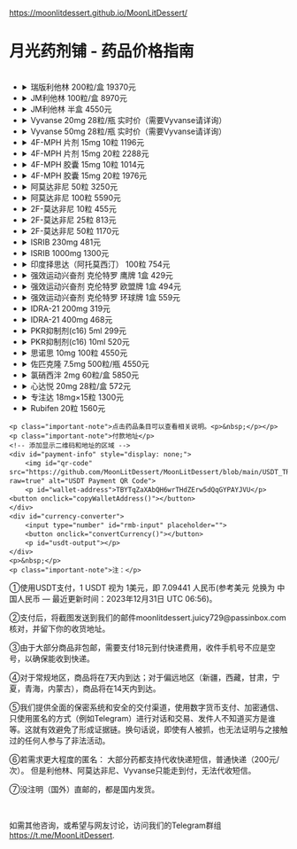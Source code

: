 https://moonlitdessert.github.io/MoonLitDessert/
<body>
    <h1>月光药剂铺 - 药品价格指南</h1>
<ul>
    <!-- Each list item now contains a details element --> 
    <li>
        <details>
            <summary>瑞版利他林 200粒/盒 19370元</summary>
            <p class="product-info">整盒出售，原厂利他林。</p>
        </details>
    </li>
    <li>
        <details>
            <summary>JM利他林 100粒/盒 8970元</summary>
            <p class="product-info">整盒出售，香港制造，相比原厂更划算。</p>
        </details>
    </li>
    <li>
        <details>
            <summary>JM利他林 半盒 4550元</summary>
            <p class="product-info">半盒出售，香港制造，相比原厂更划算。</p>
        </details>
    </li>
    <li>
        <details>
            <summary>Vyvanse 20mg 28粒/瓶 实时价（需要Vyvanse请详询）</summary>
            <p class="product-info">国内稀有药品，仅限老客户。需要预订。6瓶起售。</p>
        </details>
    </li>
    <li>
        <details>
            <summary>Vyvanse 50mg 28粒/瓶 实时价（需要Vyvanse请详询）</summary>
            <p class="product-info">国内稀有药品，仅限老客户。需要预订。6瓶起售。</p>
        </details>
    </li>
    <li>
        <details>
            <summary>4F-MPH 片剂 15mg 10粒 1196元</summary>
            <p class="product-info">欧洲原厂进口，无任何法律风险的哌甲酯类药物。利他林的医学改良品，该药物的设计目的是在利他林基础上，实现更小的副作用与更有效的治疗作用。</p>
            <p class="product-info">效果：显著提升注意力，专注力，动力和耐力。起效迅速，维持8-12小时。耐药缓慢，相比哌甲酯耐药性更低，可长期使用。<img src="https://i.imgur.com/tbThzC8.png" alt="Artistic Representation"></p>
        </details>
    </li>
    <li>
        <details>
            <summary>4F-MPH 片剂 15mg 20粒 2288元</summary>
            <p class="product-info">欧洲原厂进口，无任何法律风险的哌甲酯类药物。利他林的医学改良品，该药物的设计目的是在利他林基础上，实现更小的副作用与更有效的治疗作用。</p>
            <p class="product-info">效果：显著提升注意力，专注力，动力和耐力。起效迅速，维持8-12小时。耐药缓慢，相比哌甲酯耐药性更低，可长期使用。<img src="https://i.imgur.com/tbThzC8.png" alt="Artistic Representation"></p>
        </details>
    </li>
    <li>
        <details>
            <summary>4F-MPH 胶囊 15mg 10粒 1014元</summary>
            <p class="product-info">纯品4F-MPH胶囊 国内发货，无任何法律风险的哌甲酯类药物。利他林的医学改良品，该药物的设计目的是在利他林基础上，实现更小的副作用与更有效的治疗作用。</p>
            <p class="product-info">效果：显著提升注意力，专注力，动力和耐力。起效迅速，维持8-12小时。耐药缓慢，相比哌甲酯耐药性更低，可长期使用。<img src="https://i.imgur.com/tbThzC8.png" alt="Artistic Representation"></p>
        </details>
    </li>
    <li>
        <details>
            <summary>4F-MPH 胶囊 15mg 20粒 1976元</summary>
            <p class="product-info">纯品4F-MPH胶囊 国内发货，无任何法律风险的哌甲酯类药物。利他林的医学改良品，该药物的设计目的是在利他林基础上，实现更小的副作用与更有效的治疗作用。</p>
            <p class="product-info">效果：显著提升注意力，专注力，动力和耐力。起效迅速，维持8-12小时。耐药缓慢，相比哌甲酯耐药性更低，可长期使用。<img src="https://i.imgur.com/tbThzC8.png" alt="Artistic Representation"></p>
        </details>
    </li>
    <li>
        <details>
            <summary>阿莫达非尼 50粒 3250元</summary>
            <p class="product-info">阿莫达非尼 国内现货。阿莫达非尼是外消旋的药物莫达非尼中具有活性成分的的(−)-(R)-对映异构物，在2007年6月15日被FDA批准使用到临床上；通俗来讲阿莫达非尼是由莫达非尼提炼而来，作为一种中枢兴奋剂，副作用更小。</p>
            <p class="product-info">由于其强大的觉醒作用和12小时+的药效时长，该药被主要用来治疗嗜睡症。莫达非尼也在适应症外被广泛使用，作为一种认知增强剂。本品具有较大的安全性，对血压和心率无影响，无活动增多、耐受性或反弹性思睡等不良反应，也无潜在的成瘾性，是可以长时间广泛使用的有效的觉醒药物。</p>
        </details>
    </li>
    <li>
        <details>
            <summary>阿莫达非尼 100粒 5590元</summary>
            <p class="product-info">阿莫达非尼 国内现货。阿莫达非尼是外消旋的药物莫达非尼中具有活性成分的的(−)-(R)-对映异构物，在2007年6月15日被FDA批准使用到临床上；通俗来讲阿莫达非尼是由莫达非尼提炼而来，作为一种中枢兴奋剂，副作用更小。</p>
            <p class="product-info">由于其强大的觉醒作用和12小时+的药效时长，该药被主要用来治疗嗜睡症。莫达非尼也在适应症外被广泛使用，作为一种认知增强剂。本品具有较大的安全性，对血压和心率无影响，无活动增多、耐受性或反弹性思睡等不良反应，也无潜在的成瘾性，是可以长时间广泛使用的有效的觉醒药物。</p>
        </details>
    </li>
    <li>
        <details>
            <summary>2F-莫达非尼 10粒 455元</summary>
            <p class="product-info">2F-莫达非尼：完全合法的阿莫达非尼。是目前效果最好的合法类莫达菲尼药物，因成本高昂而比较少见。它是莫达非尼的常见替代品，具有增强认知能力、驱逐脑雾、长时间清醒专注的效果。</p>
        </details>
    </li>
    <li>
        <details>
            <summary>2F-莫达非尼 25粒 813元</summary>
            <p class="product-info">提供与10粒装相同的效果，但以更经济的价格提供更多数量，适合需要频繁使用的用户。</p>
        </details>
    </li>
    <li>
        <details>
            <summary>2F-莫达非尼 50粒 1170元</summary>
            <p class="product-info">为了满足长期使用者的需求，这一大容量包装是最划算的选择。</p>
        </details>
    </li>
    <li>
        <details>
            <summary>ISRIB 230mg 481元</summary>
            <p class="product-info">ISRIB，磷酸化eIF2α的isrib，被称为eIF2a激活剂，参与记忆形成。主观感觉变化包括饥饿感提升、情绪提升与波动变小、时间感觉减慢、疲劳感减轻。在认知方面，能减少抑郁情绪的生成、增加阅读速度、提升理解能力、减少重复记忆的次数、提高专注度。副作用主要表现为GCN2上调导致的饥饿感增强。推荐剂量为15-30mg。</p>
        </details>
    </li>
    <li>
        <details>
            <summary>ISRIB 1000mg 1300元</summary>
            <p class="product-info">更大剂量的ISRIB提供了相同的效果，适用于长期使用的用户。它同样参与记忆形成，并带来类似的主观感觉和认知变化，推荐剂量依旧为15-30mg。</p>
        </details>
    </li>
    <li>
        <details>
            <summary>印度择思达（阿托莫西汀） 100粒 754元</summary>
            <p class="product-info">阿托莫西汀用于提升注意力和专注力，本产品为印度版本，以优惠价格提供。注意：不在福建、云南、广东发货。</p>
        </details>
    </li>
    <li>
        <details>
            <summary>强效运动兴奋剂 克伦特罗 鹰牌 1盒 429元</summary>
            <p class="product-info">克伦特罗是一种拟肾上腺素药，主要用于刺激NE-β2受体，导致体温上升、代谢增强、精神亢奋。它能缩短热身时间，提高训练效率，并加强代谢强度，加速卡路里燃烧。</p>
            <p class="product-info">此药物本身用于治疗哮喘，可扩张呼吸道，增大肺活量并增加血液输氧能力。注意：运动员慎用，为「大型赛事严查药」。</p>
        </details>
    </li>
    <li>
        <details>
            <summary>强效运动兴奋剂 克伦特罗 欧盟牌 1盒 494元</summary>
            <p class="product-info">欧盟牌克伦特罗提供更高标准的质量，适用于需要增强燃脂效果的健身爱好者。常与其他药物如甲状腺激素和T3搭配使用，以提高热效应和代谢效应。</p>
            <p class="product-info">在使用生长激素治疗时，也常搭配克伦特罗和甲状腺素，这可以提高治疗中的产热效应和代谢效应。</p>
        </details>
    </li>
    <li>
        <details>
            <summary>强效运动兴奋剂 克伦特罗 环球牌 1盒 559元</summary>
            <p class="product-info">环球牌克伦特罗，以最高标准的产品质量和效果为标准，适合对产品品质和效果有极高要求的用户。</p>
        </details>
    </li>
    <li>
        <details>
            <summary>IDRA-21 200mg 319元</summary>
            <p class="product-info">IDRA-21，一种增强学习速度和记忆力的药物。提升神经可塑性，消除脑雾，降低外语陌生感。可能导致时间感知变慢，环境感觉陌生。</p>
        </details>
    </li>
    <li>
        <details>
            <summary>IDRA-21 400mg 468元</summary>
            <p class="product-info">与200mg包装相同效果的IDRA-21，但以更大容量和更优惠的价格提供。</p>
        </details>  
    </li>
    <li>
        <details>
            <summary>PKR抑制剂(c16) 5ml 299元</summary>
            <p class="product-info">PKR抑制剂(c16)，用于提升学习能力和记忆力，通过干扰素-γ介导的去抑制促进网络兴奋性和增强认知能力。在实验中显示，缺乏PKR的小鼠学习效率显著提升。</p>
        </details>
    </li>
    <li>
        <details>
            <summary>PKR抑制剂(c16) 10ml 520元</summary>
            <p class="product-info">更大容量的PKR抑制剂，适合长期使用，提供持续的认知能力提升。</p>
        </details>
    </li>
    <li>
        <details>
            <summary>思诺思 10mg 100粒 4550元</summary>
            <p class="product-info">思诺思（Modafinil），一种高效的唤醒剂，用于管理过度嗜睡症状，尤其在治疗阻塞性睡眠呼吸暂停和纳尔科勒普症中效果显著。通过刺激多巴胺和去甲肾上腺素传递系统，显著提升警觉性、改善记忆和增强认知功能，特别适合需要长时间集中精力的职业人士和学生。</p>
        </details>
    </li>
    <li>
        <details>
            <summary>佐匹克隆 7.5mg 500粒/瓶 4550元</summary>
            <p class="product-info">佐匹克隆（Zopiclone），作为一种速效催眠药，主要应用于治疗短期失眠。通过增强GABA受体活性快速诱导睡眠，帮助患者维持整晚的深层睡眠，改善次日精神状态，适用于经历生活压力和工作负担的成年人。
                <img src="https://i.imgur.com/lxL7OKh.jpeg" alt="Artistic Representation"></p>
        </details>
    </li>
    <li>
        <details>
            <summary>氯硝西泮 2mg 60粒/盒 5850元</summary>
            <p class="product-info">氯硝西泮（Clonazepam），一种苯二氮卓类镇静剂，广泛用于治疗癫痫和控制惊恐障碍。通过提高大脑中GABA的效果降低神经活动，减少发作频率，同时缓解急性焦虑，帮助患者在高压环境下保持镇静。</p>
        </details>
    </li>
    <li>
        <details>
            <summary>心达悦 20mg 28粒/盒 572元</summary> 
            <p class="product-info">心达悦（Escitalopram），一种SSRI类抗抑郁药，专用于处理重度抑郁症和广泛性焦虑症。通过增加大脑血清素浓度，有效改善情绪，降低焦虑和抑郁症状，适合寻求情绪改善和日常功能恢复的患者。</p>
        </details>
    </li>
    <li>
        <details>
            <summary>专注达 18mg×15粒 1300元</summary>
            <p class="product-info">专注达（Concerta），一种中枢神经兴奋剂。常用于治疗注意力缺陷多动障碍（ADHD）。它能有效提升专注力和集中度，减少分心情况，特别适用于需要改善注意力和自我控制的患者。此药物适用于长期治疗计划，有助于提高日常生活和学习的质量。</p>
        </details>
    </li>
    <li>
        <details>
            <summary>Rubifen 20粒 1560元</summary>
            <p class="product-info">ADHD特效药，药效稳定，持续时间更长，拥有更出色的效果。</p>
            <p class="product-info2">（该药品泰国直邮）</p>
        </details>
    </li>
</ul>

    <p class="important-note">点击药品条目可以查看相关说明。<p>&nbsp;</p></p>
    <p class="important-note">付款地址</p>
    <!-- 添加显示二维码和地址的区域 -->
    <div id="payment-info" style="display: none;">
        <img id="qr-code" src="https://github.com/MoonLitDessert/MoonLitDessert/blob/main/USDT_TRC20.jpg?raw=true" alt="USDT Payment QR Code">
        <p id="wallet-address">TBYTqZaXAbQH6wrTHdZErw5dQqGYPAYJVU</p> <button onclick="copyWalletAddress()"></button>
    </div>
    <div id="currency-converter">
        <input type="number" id="rmb-input" placeholder="">
        <button onclick="convertCurrency()"></button>
        <p id="usdt-output"></p>
    </div>
    <p>&nbsp;</p>
    <p class="important-note">注：</p>
<p class="important-note">①使用USDT支付，1 USDT 视为 1美元，即 7.09441 人民币(参考美元 兑换为 中国人民币 — 最近更新时间：2023年12月31日 UTC 06:56)。</p>
<!-- 添加的注释信息 -->
<p class="important-note">②支付后，将截图发送到我们的邮件moonlitdessert.juicy729@passinbox.com核对，并留下你的收货地址。</p>
<p class="important-note">③由于大部分商品非包邮，需要支付18元到付快递费用，收件手机号不应是空号，以确保能收到快递。</p>
<p class="important-note">④对于常规地区，商品将在7天内到达；对于偏远地区（新疆，西藏，甘肃，宁夏，青海，内蒙古），商品将在14天内到达。</p>
<p class="important-note">⑤我们提供全面的保密系统和安全的交付渠道，使用数字货币支付、加密通信、只使用匿名的方式（例如Telegram）进行对话和交易、发件人不知道买方是谁等。这就有效避免了形成证据链。换句话说，即使有人被抓，也无法证明与之接触过的任何人参与了非法活动。</p>
<p class="important-note">⑥若需求更大程度的匿名：
    大部分药都支持代收快递短信，普通快递（200元/次）。
    但是利他林、阿莫达非尼、Vyvanse只能走到付，无法代收短信。</p>
<p class="important-note">⑦没注明（国外）直邮的，都是国内发货。</p>
<p>&nbsp;</p><p class="important-note">如需其他咨询，或希望与网友讨论，访问我们的Telegram群组<a href="https://t.me/MoonLitDessert" target="_blank">https://t.me/MoonLitDessert</a>.</p>
<p class="important-note"><!-- 待添加内容 --></p>
